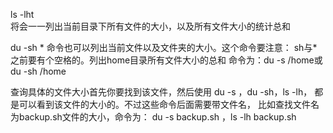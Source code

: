 ls  -lht   
将会一一列出当前目录下所有文件的大小，以及所有文件大小的统计总和


du -sh *
命令也可以列出当前文件以及文件夹的大小。这个命令要注意：
sh与*之前要有个空格的。列出home目录所有文件大小的总和
命令为：du -s  /home或du -sh /home



查询具体的文件大小首先你要找到该文件，然后使用
du -s ，du -sh，ls -lh，
都是可以看到该文件的大小的。不过这些命令后面需要带文件名，
比如查找文件名为backup.sh文件的大小，命令为：
du -s  backup.sh ，ls -lh backup.sh
